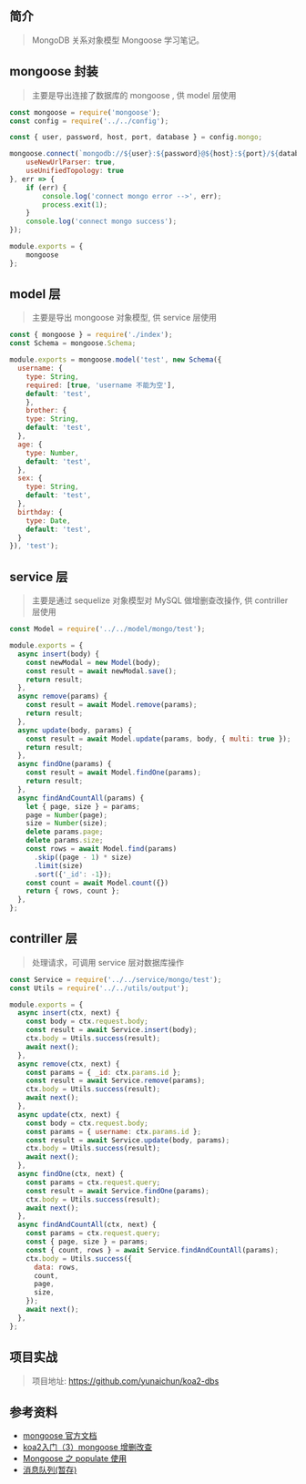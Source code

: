 ## 简介

> MongoDB 关系对象模型 Mongoose 学习笔记。

## mongoose 封装

> 主要是导出连接了数据库的 mongoose , 供 model 层使用

```javascript
const mongoose = require('mongoose');
const config = require('../../config');

const { user, password, host, port, database } = config.mongo;

mongoose.connect(`mongodb://${user}:${password}@${host}:${port}/${database}`, {
	useNewUrlParser: true,
	useUnifiedTopology: true
}, err => {
	if (err) {
		console.log('connect mongo error -->', err);
		process.exit(1);
	}
	console.log('connect mongo success'); 
});

module.exports = {
    mongoose
};
```

## model 层

> 主要是导出 mongoose 对象模型, 供 service 层使用

```javascript
const { mongoose } = require('./index');
const Schema = mongoose.Schema;

module.exports = mongoose.model('test', new Schema({
  username: {
    type: String,
    required: [true, 'username 不能为空'],
    default: 'test',
	},
	brother: {
    type: String,
    default: 'test',
  },
  age: {
    type: Number,
    default: 'test',
  },
  sex: {
    type: String,
    default: 'test',
  },
  birthday: {
    type: Date,
    default: 'test',
  }
}), 'test');
```

## service 层

> 主要是通过 sequelize 对象模型对 MySQL 做增删查改操作, 供 contriller 层使用

```javascript
const Model = require('../../model/mongo/test');

module.exports = {
  async insert(body) {
    const newModal = new Model(body);
    const result = await newModal.save();
    return result;
  },
  async remove(params) {
    const result = await Model.remove(params);
    return result;
  },
  async update(body, params) {
    const result = await Model.update(params, body, { multi: true });
    return result;
  },
  async findOne(params) {
    const result = await Model.findOne(params);
    return result;
  },
  async findAndCountAll(params) {
    let { page, size } = params;
    page = Number(page);
    size = Number(size);
    delete params.page;
    delete params.size;
    const rows = await Model.find(params)
      .skip((page - 1) * size)
      .limit(size)
      .sort({'_id': -1});
    const count = await Model.count({})
    return { rows, count };
  },
};
```

## contriller 层

> 处理请求，可调用 service 层对数据库操作

```javascript
const Service = require('../../service/mongo/test');
const Utils = require('../../utils/output');

module.exports = {
  async insert(ctx, next) {
    const body = ctx.request.body;
    const result = await Service.insert(body);
    ctx.body = Utils.success(result);
    await next();
  },
  async remove(ctx, next) {
    const params = { _id: ctx.params.id };
    const result = await Service.remove(params);
    ctx.body = Utils.success(result);
    await next();
  },
  async update(ctx, next) {
    const body = ctx.request.body;
    const params = { username: ctx.params.id };
    const result = await Service.update(body, params);
    ctx.body = Utils.success(result);
    await next();
  },
  async findOne(ctx, next) {
    const params = ctx.request.query;
    const result = await Service.findOne(params);
    ctx.body = Utils.success(result);
    await next();
  },
  async findAndCountAll(ctx, next) {
    const params = ctx.request.query;
    const { page, size } = params;
    const { count, rows } = await Service.findAndCountAll(params);
    ctx.body = Utils.success({
      data: rows,
      count,
      page,
      size,
    });
    await next();
  },
};
```

## 项目实战

> 项目地址: https://github.com/yunaichun/koa2-dbs

## 参考资料

- [mongoose 官方文档](http://mongoosejs.com/docs/guide.html)
- [koa2入门（3）mongoose 增删改查](https://www.cnblogs.com/cckui/p/10429064.html)
- [Mongoose 之 populate 使用](https://www.geekjc.com/post/5b1776a7ddaf2b2080df6bc5)
- [消息队列(暂存)](https://cloud.tencent.com/developer/article/1543087)
